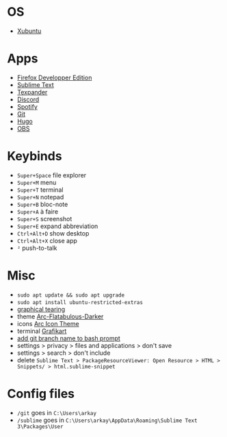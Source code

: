 ﻿# OS
- [Xubuntu](https://xubuntu.org/download)

# Apps
 - [Firefox Developper Edition](https://www.mozilla.org/fr/firefox/developer/)
 - [Sublime Text](https://www.sublimetext.com/)
 - [Texpander](https://github.com/leehblue/texpander)
 - [Discord](https://discordapp.com/)
 - [Spotify](https://www.spotify.com/fr/download/linux/)
 - [Git](https://git-scm.com/download/linux)
 - [Hugo](https://gohugo.io/getting-started/installing#linux)
 - [OBS](https://github.com/obsproject/obs-studio/wiki/Install-Instructions#linux)

# Keybinds
- `Super+Space` file explorer
- `Super+M` menu
- `Super+T` terminal
- `Super+N` notepad
- `Super+B` bloc-note
- `Super+A` à faire
- `Super+S` screenshot
- `Super+E` expand abbreviation
- `Ctrl+Alt+D` show desktop
- `Ctrl+Alt+X` close app
- `²` push-to-talk

# Misc
- `sudo apt update && sudo apt upgrade`
- `sudo apt install ubuntu-restricted-extras`
- [graphical tearing](https://forum.ubuntu-fr.org/viewtopic.php?id=1554101)
- theme [Arc-Flatabulous-Darker](https://github.com/andreisergiu98/arc-flatabulous-theme)
- icons [Arc Icon Theme](https://github.com/horst3180/arc-icon-theme)
- terminal [Grafikart](https://github.com/Grafikart/dotfiles/blob/master/config/xfce4/.config/xfce4/terminal/terminalrc)
- [add git branch name to bash prompt](https://coderwall.com/p/fasnya/add-git-branch-name-to-bash-prompt)
- settings > privacy > files and applications > don't save 
- settings > search > don't include
- delete `Sublime Text > PackageResourceViewer: Open Resource > HTML > Snippets/ > html.sublime-snippet`

# Config files
- `/git` goes in `C:\Users\arkay`
- `/sublime` goes in `C:\Users\arkay\AppData\Roaming\Sublime Text 3\Packages\User`
